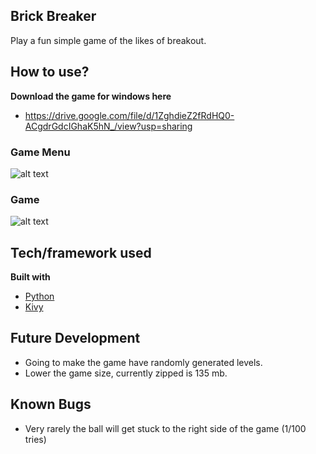 ## Brick Breaker
Play a fun simple game of the likes of breakout.


## How to use?
<b>Download the game for windows here</b>
 - https://drive.google.com/file/d/1ZghdieZ2fRdHQ0-ACgdrGdcIGhaK5hN_/view?usp=sharing

### Game Menu
![alt text](https://gdurl.com/BeGx)
  

### Game
![alt text](https://gdurl.com/UEtz)

## Tech/framework used

<b>Built with</b>
- [Python](https://python.com/)
- [Kivy](https://kivy.org/)


## Future Development
- Going to make the game have randomly generated levels.
- Lower the game size, currently zipped is 135 mb.

## Known Bugs
- Very rarely the ball will get stuck to the right side of the game (1/100 tries)
